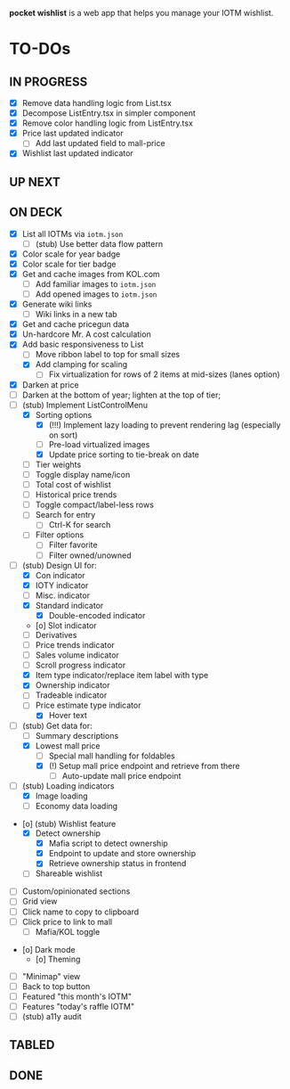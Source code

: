**pocket wishlist** is a web app that helps you manage your IOTM wishlist.

# TO-DOs

## IN PROGRESS

- [x] Remove data handling logic from List.tsx
- [x] Decompose ListEntry.tsx in simpler component
- [x] Remove color handling logic from ListEntry.tsx
- [x] Price last updated indicator
  - [ ] Add last updated field to mall-price
- [x] Wishlist last updated indicator

## UP NEXT

## ON DECK

- [x] List all IOTMs via `iotm.json`
  - [ ] (stub) Use better data flow pattern
- [x] Color scale for year badge
- [x] Color scale for tier badge
- [x] Get and cache images from KOL.com
  - [ ] Add familiar images to `iotm.json`
  - [ ] Add opened images to `iotm.json`
- [x] Generate wiki links
  - [ ] Wiki links in a new tab
- [x] Get and cache pricegun data
- [x] Un-hardcore Mr. A cost calculation
- [x] Add basic responsiveness to List
  - [ ] Move ribbon label to top for small sizes
  - [x] Add clamping for scaling
    - [ ] Fix virtualization for rows of 2 items at mid-sizes (lanes option)
- [x] Darken at price
- [ ] Darken at the bottom of year; lighten at the top of tier;
- [ ] (stub) Implement ListControlMenu
  - [x] Sorting options
    - [x] (!!!) Implement lazy loading to prevent rendering lag (especially on sort)
    - [ ] Pre-load virtualized images
    - [x] Update price sorting to tie-break on date
  - [ ] Tier weights
  - [ ] Toggle display name/icon
  - [ ] Total cost of wishlist
  - [ ] Historical price trends
  - [ ] Toggle compact/label-less rows
  - [ ] Search for entry
    - [ ] Ctrl-K for search
  - [ ] Filter options
    - [ ] Filter favorite
    - [ ] Filter owned/unowned
- [ ] (stub) Design UI for:
  - [x] Con indicator
  - [x] IOTY indicator
  - [ ] Misc. indicator
  - [x] Standard indicator
    - [x] Double-encoded indicator
  - [o] Slot indicator
  - [ ] Derivatives
  - [ ] Price trends indicator
  - [ ] Sales volume indicator
  - [ ] Scroll progress indicator
  - [x] Item type indicator/replace item label with type
  - [x] Ownership indicator
  - [ ] Tradeable indicator
  - [ ] Price estimate type indicator
    - [x] Hover text
- [ ] (stub) Get data for:
  - [ ] Summary descriptions
  - [x] Lowest mall price
    - [ ] Special mall handling for foldables
    - [x] (!) Setup mall price endpoint and retrieve from there
      - [ ] Auto-update mall price endpoint
- [ ] (stub) Loading indicators
  - [x] Image loading
  - [ ] Economy data loading
- [o] (stub) Wishlist feature
  - [x] Detect ownership
    - [x] Mafia script to detect ownership
    - [x] Endpoint to update and store ownership
    - [x] Retrieve ownership status in frontend
  - [ ] Shareable wishlist
- [ ] Custom/opinionated sections
- [ ] Grid view
- [ ] Click name to copy to clipboard
- [ ] Click price to link to mall
  - [ ] Mafia/KOL toggle
- [o] Dark mode
  - [o] Theming
- [ ] "Minimap" view
- [ ] Back to top button
- [ ] Featured "this month's IOTM"
- [ ] Features "today's raffle IOTM"
- [ ] (stub) a11y audit

## TABLED

## DONE

